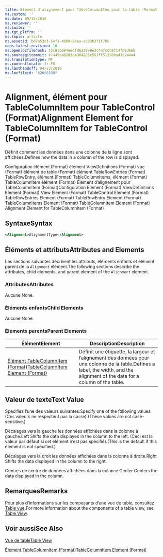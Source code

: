 ```yaml
---
title: Élément d’alignement pour TableColumnItem pour la table (Format) | Microsoft Docs
ms.custom: ''
ms.date: 09/13/2016
ms.reviewer: ''
ms.suite: ''
ms.tgt_pltfrm: ''
ms.topic: article
ms.assetid: b07a53df-64f1-49b0-8cea-c993b3f1f76b
caps.latest.revision: 10
ms.openlocfilehash: 1bc936b94ee6fd6239e9e3c4afcdb8f14fbe36eb
ms.sourcegitcommit: e7445ba8203da304286c591ff513900ad1c244a4
ms.translationtype: MT
ms.contentlocale: fr-FR
ms.lasthandoff: 04/23/2019
ms.locfileid: "62066938"
---
```

# <a name="alignment-element-for-tablecolumnitem-for-tablecontrol-format"></a><span data-ttu-id="6c5b1-102">Alignment, élément pour TableColumnItem pour TableControl (Format)</span><span class="sxs-lookup"><span data-stu-id="6c5b1-102">Alignment Element for TableColumnItem for TableControl (Format)</span></span>

<span data-ttu-id="6c5b1-103">Définit comment les données dans une colonne de la ligne sont affichées.</span><span class="sxs-lookup"><span data-stu-id="6c5b1-103">Defines how the data in a column of the row is displayed.</span></span>

<span data-ttu-id="6c5b1-104">Configuration élément (Format) élément ViewDefinitions (Format) vue (Format) élément de table (Format) élément TableRowEntries (Format) TableRowEntry, élément (Format) TableColumnItems, élément (Format) TableColumnItem élément (Format) Élément d’alignement pour TableColumnItem (Format)</span><span class="sxs-lookup"><span data-stu-id="6c5b1-104">Configuration Element (Format) ViewDefinitions Element (Format) View Element (Format) TableControl Element (Format) TableRowEntries Element (Format) TableRowEntry Element (Format) TableColumnItems Element (Format) TableColumnItem Element (Format) Alignment Element for TableColumnItem (Format)</span></span>

## <a name="syntax"></a><span data-ttu-id="6c5b1-105">Syntaxe</span><span class="sxs-lookup"><span data-stu-id="6c5b1-105">Syntax</span></span>

```xml
<Alignment>AlignmentType</Alignment>
```

## <a name="attributes-and-elements"></a><span data-ttu-id="6c5b1-106">Éléments et attributs</span><span class="sxs-lookup"><span data-stu-id="6c5b1-106">Attributes and Elements</span></span>

<span data-ttu-id="6c5b1-107">Les sections suivantes décrivent les attributs, éléments enfants et élément parent de la `Alignment` élément.</span><span class="sxs-lookup"><span data-stu-id="6c5b1-107">The following sections describe the attributes, child elements, and parent element of the `Alignment` element.</span></span>

### <a name="attributes"></a><span data-ttu-id="6c5b1-108">Attributes</span><span class="sxs-lookup"><span data-stu-id="6c5b1-108">Attributes</span></span>

<span data-ttu-id="6c5b1-109">Aucune.</span><span class="sxs-lookup"><span data-stu-id="6c5b1-109">None.</span></span>

### <a name="child-elements"></a><span data-ttu-id="6c5b1-110">Éléments enfants</span><span class="sxs-lookup"><span data-stu-id="6c5b1-110">Child Elements</span></span>

<span data-ttu-id="6c5b1-111">Aucune.</span><span class="sxs-lookup"><span data-stu-id="6c5b1-111">None.</span></span>

### <a name="parent-elements"></a><span data-ttu-id="6c5b1-112">Éléments parents</span><span class="sxs-lookup"><span data-stu-id="6c5b1-112">Parent Elements</span></span>

|<span data-ttu-id="6c5b1-113">Élément</span><span class="sxs-lookup"><span data-stu-id="6c5b1-113">Element</span></span>|<span data-ttu-id="6c5b1-114">Description</span><span class="sxs-lookup"><span data-stu-id="6c5b1-114">Description</span></span>|
|-------------|-----------------|
|[<span data-ttu-id="6c5b1-115">Élément TableColumnItem (Format)</span><span class="sxs-lookup"><span data-stu-id="6c5b1-115">TableColumnItem Element (Format)</span></span>](./tablecolumnitem-element-for-tablecolumnitems-for-tablecontrol-format.md)|<span data-ttu-id="6c5b1-116">Définit une étiquette, la largeur et l’alignement des données pour une colonne de la table.</span><span class="sxs-lookup"><span data-stu-id="6c5b1-116">Defines a label, the width, and the alignment of the data for a column of the table.</span></span>|

## <a name="text-value"></a><span data-ttu-id="6c5b1-117">Valeur de texte</span><span class="sxs-lookup"><span data-stu-id="6c5b1-117">Text Value</span></span>

<span data-ttu-id="6c5b1-118">Spécifiez l’une des valeurs suivantes.</span><span class="sxs-lookup"><span data-stu-id="6c5b1-118">Specify one of the following values.</span></span> <span data-ttu-id="6c5b1-119">(Ces valeurs ne respectent pas la casse).</span><span class="sxs-lookup"><span data-stu-id="6c5b1-119">(These values are not case-sensitive.)</span></span>

<span data-ttu-id="6c5b1-120">Décalages vers la gauche les données affichées dans la colonne à gauche.</span><span class="sxs-lookup"><span data-stu-id="6c5b1-120">Left Shifts the data displayed in the column to the left.</span></span> <span data-ttu-id="6c5b1-121">(Ceci est la valeur par défaut si cet élément n’est pas spécifié).</span><span class="sxs-lookup"><span data-stu-id="6c5b1-121">(This is the default if this element is not specified.)</span></span>

<span data-ttu-id="6c5b1-122">Décalages vers la droit les données affichées dans la colonne à droite.</span><span class="sxs-lookup"><span data-stu-id="6c5b1-122">Right Shifts the data displayed in the column to the right.</span></span>

<span data-ttu-id="6c5b1-123">Centres de centre de données affichées dans la colonne.</span><span class="sxs-lookup"><span data-stu-id="6c5b1-123">Center Centers the data displayed in the column.</span></span>

## <a name="remarks"></a><span data-ttu-id="6c5b1-124">Remarques</span><span class="sxs-lookup"><span data-stu-id="6c5b1-124">Remarks</span></span>

<span data-ttu-id="6c5b1-125">Pour plus d’informations sur les composants d’une vue de table, consultez [Table vue](./creating-a-table-view.md).</span><span class="sxs-lookup"><span data-stu-id="6c5b1-125">For more information about the components of a table view, see [Table View](./creating-a-table-view.md).</span></span>

## <a name="see-also"></a><span data-ttu-id="6c5b1-126">Voir aussi</span><span class="sxs-lookup"><span data-stu-id="6c5b1-126">See Also</span></span>

[<span data-ttu-id="6c5b1-127">Vue de table</span><span class="sxs-lookup"><span data-stu-id="6c5b1-127">Table View</span></span>](./creating-a-table-view.md)

[<span data-ttu-id="6c5b1-128">Élément TableColumnItem (Format)</span><span class="sxs-lookup"><span data-stu-id="6c5b1-128">TableColumnItem Element (Format)</span></span>](./tablecolumnitem-element-for-tablecolumnitems-for-tablecontrol-format.md)
